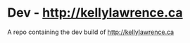 Dev - http://kellylawrence.ca
=============
A repo containing the dev build of http://kellylawrence.ca